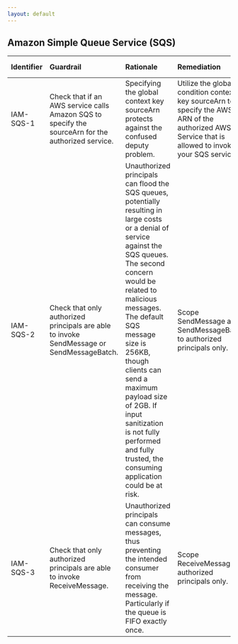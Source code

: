 ```yaml
---
layout: default
---
```


## Amazon Simple Queue Service (SQS)

| Identifier   | Guardrail                                                                                          | Rationale                                                                                                                                                                                                                                                                                                                                                                                                  | Remediation                                                                                                                                         | References                                                                                                                                                                                                                                                                                                                                                                                                                                                                                                                       | Policy                   | IAM Actions   |
|:-------------|:---------------------------------------------------------------------------------------------------|:-----------------------------------------------------------------------------------------------------------------------------------------------------------------------------------------------------------------------------------------------------------------------------------------------------------------------------------------------------------------------------------------------------------|:----------------------------------------------------------------------------------------------------------------------------------------------------|:---------------------------------------------------------------------------------------------------------------------------------------------------------------------------------------------------------------------------------------------------------------------------------------------------------------------------------------------------------------------------------------------------------------------------------------------------------------------------------------------------------------------------------|:-------------------------|:--------------|
| IAM-SQS-1    | Check that if an AWS service calls Amazon SQS to specify the sourceArn for the authorized service. | Specifying the global context key sourceArn protects against the confused deputy problem.                                                                                                                                                                                                                                                                                                                  | Utilize the global condition context key sourceArn to specify the AWS ARN of the authorized AWS Service that is allowed to invoke your SQS service. | [https://docs.aws.amazon.com/IAM/latest/UserGuide/reference_policies_condition-keys.html#condition-keys-sourcearn](https://docs.aws.amazon.com/IAM/latest/UserGuide/reference_policies_condition-keys.html#condition-keys-sourcearn)<br><br>[https://docs.aws.amazon.com/AWSSimpleQueueService/latest/SQSDeveloperGuide/sqs-using-identity-based-policies.html](https://docs.aws.amazon.com/AWSSimpleQueueService/latest/SQSDeveloperGuide/sqs-using-identity-based-policies.html)<br><br>                                       | SQS Policy or IAM Policy |               |
| IAM-SQS-2    | Check that only authorized principals are able to invoke SendMessage or SendMessageBatch.          | Unauthorized principals can flood the SQS queues, potentially resulting in large costs or a denial of service against the SQS queues. The second concern would be related to malicious messages. The default SQS message size is 256KB, though clients can send a maximum payload size of 2GB. If input sanitization is not fully performed and fully trusted, the consuming application could be at risk. | Scope SendMessage and SendMessageBatch to authorized principals only.                                                                               | [https://docs.aws.amazon.com/AWSSimpleQueueService/latest/APIReference/API_SendMessage.html](https://docs.aws.amazon.com/AWSSimpleQueueService/latest/APIReference/API_SendMessage.html)<br><br>[https://docs.aws.amazon.com/AWSSimpleQueueService/latest/APIReference/API_SendMessageBatch.html](https://docs.aws.amazon.com/AWSSimpleQueueService/latest/APIReference/API_SendMessageBatch.html)<br><br>                                                                                                                       | nan                      |               |
| IAM-SQS-3    | Check that only authorized principals are able to invoke ReceiveMessage.                           | Unauthorized principals can consume messages, thus preventing the intended consumer from receiving the message. Particularly if the queue is FIFO exactly once.                                                                                                                                                                                                                                            | Scope ReceiveMessage to authorized principals only.                                                                                                 | [https://docs.aws.amazon.com/AWSSimpleQueueService/latest/APIReference/API_ReceiveMessage.html](https://docs.aws.amazon.com/AWSSimpleQueueService/latest/APIReference/API_ReceiveMessage.html)<br><br>[https://aws.amazon.com/about-aws/whats-new/2016/11/amazon-sqs-introduces-fifo-queues-with-exactly-once-processing-and-lower-prices-for-standard-queues/](https://aws.amazon.com/about-aws/whats-new/2016/11/amazon-sqs-introduces-fifo-queues-with-exactly-once-processing-and-lower-prices-for-standard-queues/)<br><br> | nan                      |               |